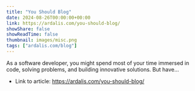 ```yaml
---
title: "You Should Blog"
date: 2024-08-26T00:00:00+00:00
link: https://ardalis.com/you-should-blog/
showShare: false
showReadTime: false
thumbnail: images/misc.png
tags: ["ardalis.com/blog"]
---
```

As a software developer, you might spend most of your time immersed in code, solving problems, and building innovative solutions. But have…

- Link to article: https://ardalis.com/you-should-blog/